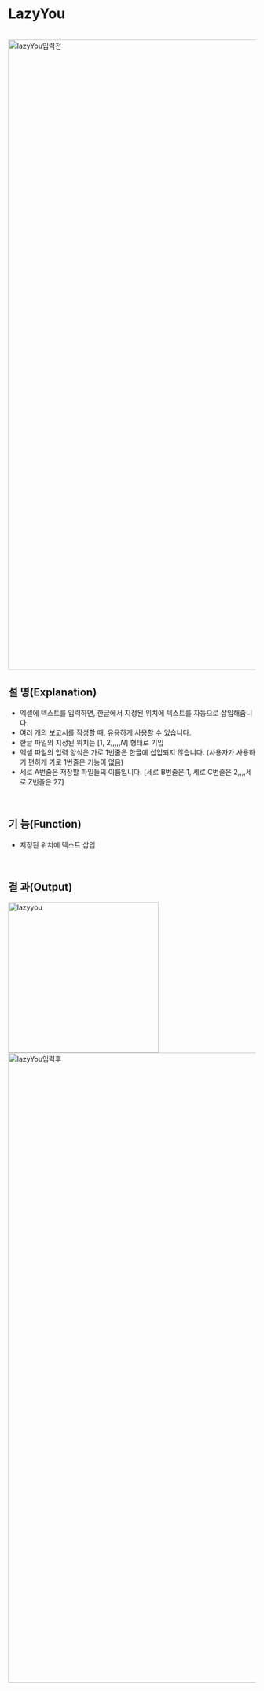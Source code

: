 # LazyYou
<br/>
<img width="1280" alt="lazyYou입력전" src="https://github.com/mb5ss95/LazyYou/assets/60500325/6d8085c1-ef5a-4681-8182-1d1eb2c6e265">
<br/>

## 설 명(Explanation)
- 엑셀에 텍스트를 입력하면, 한글에서 지정된 위치에 텍스트를 자동으로 삽입해줍니다.
- 여러 개의 보고서를 작성할 때, 유용하게 사용할 수 있습니다.
- 한글 파일의 지정된 위치는 [$1$, $2$,,,,,$N$] 형태로 기입
- 엑셀 파일의 입력 양식은 가로 1번줄은 한글에 삽입되지 않습니다. (사용자가 사용하기 편하게 가로 1번줄은 기능이 없음)
- 세로 A번줄은 저장할 파일들의 이름입니다. [세로 B번줄은 $1$, 세로 C번줄은 $2$,,,,세로 Z번줄은 $27$]

<br/>

## 기 능(Function)
- 지정된 위치에 텍스트 삽입
<br/>

## 결 과(Output)
<img width="306" alt="lazyyou" src="https://github.com/mb5ss95/LazyYou/assets/60500325/9ec2f2f0-794d-43aa-84e0-9bde06a1c466">
<img width="1280" alt="lazyYou입력후" src="https://github.com/mb5ss95/LazyYou/assets/60500325/2c865ff1-2e4b-476e-b476-e314d5229a21">

